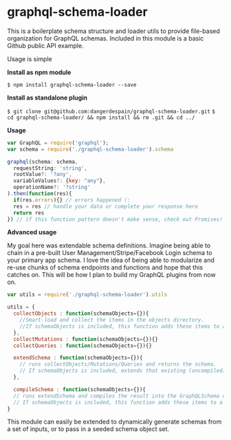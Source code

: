 # graphql-schema-loader

This is a boilerplate schema structure and loader utils to provide file-based organization for GraphQL schemas. Included in this module is a basic Github public API example.

Usage is simple

**Install as npm module**

`$ npm install graphql-schema-loader --save`

**Install as standalone plugin**

`$ git clone git@github.com:dangerdespain/graphql-schema-loader.git`
`$ cd graphql-schema-loader/ && npm install && rm .git && cd ../`

**Usage**
```JavaScript
var GraphQL = require('graphql');
var schema = require('./graphql-schema-loader').schema

graphql(schema: schema,
  requestString: 'string',
  rootValue?: '?any',
  variableValues?: {key: "any"},
  operationName?: '?string'
).then(function(res){
  if(res.errors){} // errors happened (:
  res = res // handle your data or complete your response here
  return res
}) // if this function pattern doesn't make sense, check out Promises! BluebirdJS is my favorite Promise lib.
```

**Advanced usage**

My goal here was extendable schema definitions. Imagine being able to chain in a pre-built User Management/Stripe/Facebook Login schema to your primary app schema. I love the idea of being able to modularize and re-use chunks of schema endpoints and functions and hope that this catches on. This will be how I plan to build my GraphQL plugins from now on.

```JavaScript
var utils = require('./graphql-schema-loader').utils

utils = {
  collectObjects : function(schemaObjects={}){
    //Smart-load and collect the items in the objects directory.
    //If schemaObjects is included, this function adds these items to a prepopulated schema container. 
  },
  collectMutations : function(schemaObjects={}){}
  collectQueries : function(schemaObjects={}){}

  extendSchema : function(schemaObjects={}){
    // runs collectObjects/Mutations/Queries and returns the schema.
    // If schemaObjects is included, extends that existing (uncompiled) schema with this schema and returns that object.
  },

  compileSchema : function(schemaObjects={}){
  // runs extendSchema and compiles the result into the GraphQLSchema object that's expected by the GraphQL lib
  // If schemaObjects is included, this function adds these items to a prepopulated schema container and runs the object creation
}
```

This module can easily be extended to dynamically generate schemas from a set of inputs, or to pass in a seeded schema object set.
